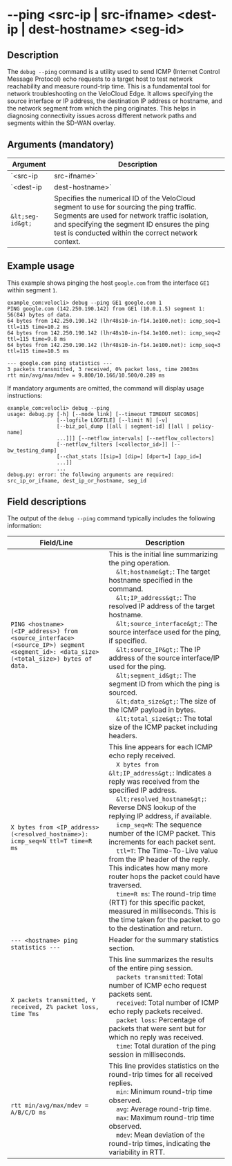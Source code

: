 #	--ping &lt;src-ip | src-ifname&gt; &lt;dest-ip | dest-hostname&gt; &lt;seg-id&gt;

##	Description
The `debug --ping` command is a utility used to send ICMP (Internet Control Message Protocol) echo requests to a target host to test network reachability and measure round-trip time. This is a fundamental tool for network troubleshooting on the VeloCloud Edge. It allows specifying the source interface or IP address, the destination IP address or hostname, and the network segment from which the ping originates. This helps in diagnosing connectivity issues across different network paths and segments within the SD-WAN overlay.

##  Arguments (mandatory)
| Argument | Description |
|---|---|
| `&lt;src-ip | src-ifname&gt;` | Specifies the source IP address (e.g., `192.168.1.1`) or the logical interface name (e.g., `GE1`, `GE2`, `SFP1`, `USB1`) on the VeloCloud Edge from which the ICMP ping packets will be sent. |
| `&lt;dest-ip | dest-hostname&gt;` | Specifies the destination IP address (e.g., `8.8.8.8`) or a fully qualified domain name (e.g., `www.google.com`) that the ping requests will be sent to. |
| `&lt;seg-id&gt;` | Specifies the numerical ID of the VeloCloud segment to use for sourcing the ping traffic. Segments are used for network traffic isolation, and specifying the segment ID ensures the ping test is conducted within the correct network context. |

##  Example usage
This example shows pinging the host `google.com` from the interface `GE1` within segment `1`.

```
example_com:velocli> debug --ping GE1 google.com 1
PING google.com (142.250.190.142) from GE1 (10.0.1.5) segment 1: 56(84) bytes of data.
64 bytes from 142.250.190.142 (lhr48s10-in-f14.1e100.net): icmp_seq=1 ttl=115 time=10.2 ms
64 bytes from 142.250.190.142 (lhr48s10-in-f14.1e100.net): icmp_seq=2 ttl=115 time=9.8 ms
64 bytes from 142.250.190.142 (lhr48s10-in-f14.1e100.net): icmp_seq=3 ttl=115 time=10.5 ms

--- google.com ping statistics ---
3 packets transmitted, 3 received, 0% packet loss, time 2003ms
rtt min/avg/max/mdev = 9.800/10.166/10.500/0.289 ms
```

If mandatory arguments are omitted, the command will display usage instructions:
```
example_com:velocli> debug --ping
usage: debug.py [-h] [--mode_link] [--timeout TIMEOUT SECONDS]
                [--logfile LOGFILE] [--limit N] [-v]
                [--biz_pol_dump [[all | segment-id] [[all | policy-name]
                ...]]] [--netflow_intervals] [--netflow_collectors]
                [--netflow_filters [<collector_id>]] [--bw_testing_dump]
                [--chat_stats [[sip=] [dip=] [dport=] [app_id=]
                ...]]
                ...
debug.py: error: the following arguments are required: src_ip_or_ifname, dest_ip_or_hostname, seg_id
```

##  Field descriptions
The output of the `debug --ping` command typically includes the following information:

| Field/Line | Description |
|---|---|
| `PING <hostname> (<IP_address>) from <source_interface> (<source_IP>) segment <segment_id>: <data_size>(<total_size>) bytes of data.` | This is the initial line summarizing the ping operation. <br/>&nbsp;&nbsp;&nbsp;&nbsp;`&lt;hostname&gt;`: The target hostname specified in the command. <br/>&nbsp;&nbsp;&nbsp;&nbsp;`&lt;IP_address&gt;`: The resolved IP address of the target hostname. <br/>&nbsp;&nbsp;&nbsp;&nbsp;`&lt;source_interface&gt;`: The source interface used for the ping, if specified. <br/>&nbsp;&nbsp;&nbsp;&nbsp;`&lt;source_IP&gt;`: The IP address of the source interface/IP used for the ping. <br/>&nbsp;&nbsp;&nbsp;&nbsp;`&lt;segment_id&gt;`: The segment ID from which the ping is sourced. <br/>&nbsp;&nbsp;&nbsp;&nbsp;`&lt;data_size&gt;`: The size of the ICMP payload in bytes. <br/>&nbsp;&nbsp;&nbsp;&nbsp;`&lt;total_size&gt;`: The total size of the ICMP packet including headers. |
| `X bytes from <IP_address> (<resolved_hostname>): icmp_seq=N ttl=T time=R ms` | This line appears for each ICMP echo reply received. <br/>&nbsp;&nbsp;&nbsp;&nbsp;`X bytes from &lt;IP_address&gt;`: Indicates a reply was received from the specified IP address. <br/>&nbsp;&nbsp;&nbsp;&nbsp;`&lt;resolved_hostname&gt;`: Reverse DNS lookup of the replying IP address, if available. <br/>&nbsp;&nbsp;&nbsp;&nbsp;`icmp_seq=N`: The sequence number of the ICMP packet. This increments for each packet sent. <br/>&nbsp;&nbsp;&nbsp;&nbsp;`ttl=T`: The Time-To-Live value from the IP header of the reply. This indicates how many more router hops the packet could have traversed. <br/>&nbsp;&nbsp;&nbsp;&nbsp;`time=R ms`: The round-trip time (RTT) for this specific packet, measured in milliseconds. This is the time taken for the packet to go to the destination and return. |
| `--- <hostname> ping statistics ---` | Header for the summary statistics section. |
| `X packets transmitted, Y received, Z% packet loss, time Tms` | This line summarizes the results of the entire ping session. <br/>&nbsp;&nbsp;&nbsp;&nbsp;`packets transmitted`: Total number of ICMP echo request packets sent. <br/>&nbsp;&nbsp;&nbsp;&nbsp;`received`: Total number of ICMP echo reply packets received. <br/>&nbsp;&nbsp;&nbsp;&nbsp;`packet loss`: Percentage of packets that were sent but for which no reply was received. <br/>&nbsp;&nbsp;&nbsp;&nbsp;`time`: Total duration of the ping session in milliseconds. |
| `rtt min/avg/max/mdev = A/B/C/D ms` | This line provides statistics on the round-trip times for all received replies. <br/>&nbsp;&nbsp;&nbsp;&nbsp;`min`: Minimum round-trip time observed. <br/>&nbsp;&nbsp;&nbsp;&nbsp;`avg`: Average round-trip time. <br/>&nbsp;&nbsp;&nbsp;&nbsp;`max`: Maximum round-trip time observed. <br/>&nbsp;&nbsp;&nbsp;&nbsp;`mdev`: Mean deviation of the round-trip times, indicating the variability in RTT. |